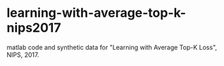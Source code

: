 # learning-with-average-top-k-nips2017
matlab code and synthetic data for "Learning with Average Top-K Loss", NIPS, 2017.
